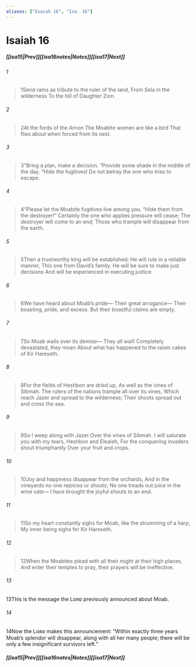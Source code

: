 ```yaml
---
aliases: ["Isaiah 16", "Isa. 16"]
---
```

# Isaiah 16
##### <span class=arrow-left></span>[[isa15|Prev]]<span class=navigation-separator></span>[[isa16notes|Notes]]<span class=navigation-separator></span>[[isa17|Next]]<span class=arrow-right></span>
###### 1
><span class=verse-first-poetry>1</span>Send rams as tribute to the ruler of the land,
>From Sela in the wilderness
>To the hill of Daughter Zion.
###### 2
><span class=verse-body-poetry>2</span>At the fords of the Arnon
>The Moabite women are like a bird
>That flies about when forced from its nest.
###### 3
><span class=verse-body-poetry>3</span><span class=poetry-quote-double>“</span>Bring a plan, make a decision.
><span class=poetry-quote-double>“</span>Provide some shade in the middle of the day.
><span class=poetry-quote-double>“</span>Hide the fugitives! Do not betray the one who tries to escape.
###### 4
><span class=verse-body-poetry>4</span><span class=poetry-quote-double>“</span>Please let the Moabite fugitives live among you.
><span class=poetry-quote-double>“</span>Hide them from the destroyer!”
>Certainly the one who applies pressure will cease;
>The destroyer will come to an end;
>Those who trample will disappear from the earth.
###### 5
><span class=verse-body-poetry>5</span>Then a trustworthy king will be established;
>He will rule in a reliable manner,
>This one from David’s family.
>He will be sure to make just decisions
>And will be experienced in executing justice.
<div class=paragraph-break></div>

###### 6
><span class=verse-first-poetry>6</span>We have heard about Moab’s pride—
>Their great arrogance—
>Their boasting, pride, and excess.
>But their boastful claims are empty.
###### 7
><span class=verse-body-poetry>7</span>So Moab wails over its demise—
>They all wail!
>Completely devastated, they moan
>About what has happened to the raisin cakes of Kir Hareseth.
###### 8
><span class=verse-body-poetry>8</span>For the fields of Heshbon are dried up,
>As well as the vines of Sibmah.
>The rulers of the nations trample all over its vines,
>Which reach Jazer and spread to the wilderness;
>Their shoots spread out and cross the sea.
###### 9
><span class=verse-body-poetry>9</span>So I weep along with Jazer
>Over the vines of Sibmah.
>I will saturate you with my tears, Heshbon and Elealeh,
>For the conquering invaders shout triumphantly
>Over your fruit and crops.
###### 10
><span class=verse-body-poetry>10</span>Joy and happiness disappear from the orchards,
>And in the vineyards no one rejoices or shouts;
>No one treads out juice in the wine vats—
>I have brought the joyful shouts to an end.
###### 11
><span class=verse-body-poetry>11</span>So my heart constantly sighs for Moab, like the strumming of a harp,
>My inner being sighs for Kir Hareseth.
###### 12
><span class=verse-body-poetry>12</span>When the Moabites plead with all their might at their high places,
>And enter their temples to pray, their prayers will be ineffective.
<div class=paragraph-break></div>

###### 13
<span class=verse-first>13</span>This is the message the Lᴏʀᴅ previously announced about Moab.
###### 14
<span class=verse-body>14</span>Now the Lᴏʀᴅ makes this announcement: “Within exactly three years Moab’s splendor will disappear, along with all her many people; there will be only a few insignificant survivors left.”
##### <span class=arrow-left></span>[[isa15|Prev]]<span class=navigation-separator></span>[[isa16notes|Notes]]<span class=navigation-separator></span>[[isa17|Next]]<span class=arrow-right></span>